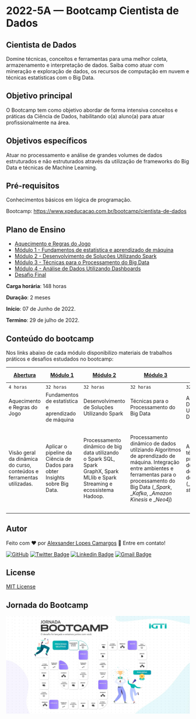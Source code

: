 # 2022-5A — Bootcamp Cientista de Dados

## Cientista de Dados

Domine técnicas, conceitos e ferramentas para uma melhor coleta, armazenamento e interpretação de dados. Saiba como atuar com mineração e exploração de dados, os recursos de computação em nuvem e técnicas estatísticas com o Big Data.

## Objetivo principal

O Bootcamp tem como objetivo abordar de forma intensiva conceitos e práticas da Ciência de Dados, habilitando o(a) aluno(a) para atuar profissionalmente na área.

## Objetivos específicos

Atuar no processamento e análise de grandes volumes de dados estruturados e não estruturados através da utilização de frameworks do Big Data e técnicas de Machine Learning.

## Pré-requisitos

Conhecimentos básicos em lógica de programação.

Bootcamp: https://www.xpeducacao.com.br/bootcamp/cientista-de-dados

## Plano de Ensino

- [Aquecimento e Regras do Jogo](Abertura)
- [Módulo 1 - Fundamentos de estatística e aprendizado de máquina](Modulo_1)
- [Módulo 2 - Desenvolvimento de Soluções Utilizando Spark](Modulo_2)
- [Módulo 3 - Técnicas para o Processamento do Big Data](Modulo_3)
- [Módulo 4 - Análise de Dados Utilizando Dashboards](Modulo_4)
- [Desafio Final](DesafioFinal) 

**Carga horária**: 148 horas

**Duração**: 2 meses

**Início**: 07 de Junho de 2022.

**Termino**: 29 de julho de 2022.

## Conteúdo do bootcamp

Nos links abaixo de cada módulo disponibilizo materiais de trabalhos práticos e desafios estudados no bootcamp:

| [Abertura](Abertura)                                                  | [Módulo 1](Modulo_1)                                                       | [Módulo 2](Modulo_2)                                                                                                         | [Módulo 3](Modulo_3)                                                                                                                                                                                          | [Módulo 4](Modulo_4)                                                                                | [Desafio Final](DesafioFinal)                                                                           |
| --------------------------------------------------------------------- | -------------------------------------------------------------------------- | ---------------------------------------------------------------------------------------------------------------------------- | ------------------------------------------------------------------------------------------------------------------------------------------------------------------------------------------------------------- | --------------------------------------------------------------------------------------------------- | ------------------------------------------------------------------------------------------------------- |
| `4 horas`                                                             | `32 horas`                                                                 | `32 horas`                                                                                                                   | `32 horas`                                                                                                                                                                                                    | `32 horas`                                                                                          | `16 horas`                                                                                              |
| Aquecimento e Regras do Jogo                                          | Fundamentos de estatística e aprendizado de máquina                        | Desenvolvimento de Soluções Utilizando Spark                                                                                 | Técnicas para o Processamento do Big Data                                                                                                                                                                     | Análise de Dados Utilizando Dashboards                                                              | Desafio Final                                                                                           |
| Visão geral da dinâmica do curso, conteúdos e ferramentas utilizadas. | Aplicar o pipeline da Ciência de Dados para obter Insights sobre Big Data. | Processamento dinâmico de big data utilizando o Spark SQL, Spark GraphX, Spark MLlib e Spark Streaming e ecossistema Hadoop. | Processamento dinâmico de dados utilziando Algoritmos de aprendizado de máquina. Integração entre ambientes e ferramentas para o processamento do Big Data (__Spark_, __Kafka_, __Amazon Kinesis_ e __Neo4j_) | Aplicar técnicas de processamento de dados para desenvolvendo de dashboards (__Data storytelling_). | Aplicar o pipeline da ciência de dados e realizar o deploy de uma aplicação para análise em tempo real. |

## Autor

Feito com :heart: por [Alexsander Lopes Camargos](https://github.com/alexcamargos) :wave: Entre em contato!

[![GitHub](https://img.shields.io/badge/-AlexCamargos-1ca0f1?style=flat-square&labelColor=1ca0f1&logo=github&logoColor=white&link=https://github.com/alexcamargos)](https://github.com/alexcamargos)
[![Twitter Badge](https://img.shields.io/badge/-@alcamargos-1ca0f1?style=flat-square&labelColor=1ca0f1&logo=twitter&logoColor=white&link=https://twitter.com/alcamargos)](https://twitter.com/alcamargos)
[![Linkedin Badge](https://img.shields.io/badge/-alexcamargos-1ca0f1?style=flat-square&logo=Linkedin&logoColor=white&link=https://www.linkedin.com/in/alexcamargos/)](https://www.linkedin.com/in/alexcamargos/)
[![Gmail Badge](https://img.shields.io/badge/-alcamargos@vivaldi.net-1ca0f1?style=flat-square&labelColor=1ca0f1&logo=Gmail&logoColor=white&link=mailto:alcamargos@vivaldi.net)](mailto:alcamargos@vivaldi.net)

## License

[MIT License](https://choosealicense.com/licenses/mit/)

## Jornada do Bootcamp

![Trilha do bootcamp](Abertura\trilhas.jpg)

